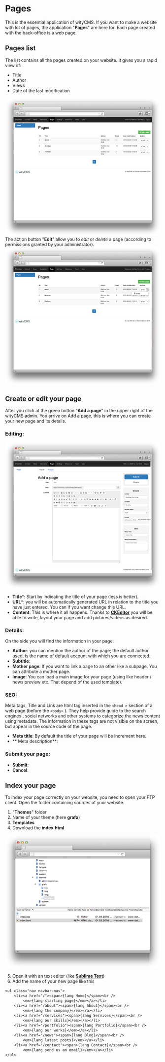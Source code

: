 # Pages

This is the essential application of wityCMS. If you want to make a website with lot of pages, the application "**Pages**" are here for. Each page created with the back-office is a web page.

## Pages list

The list contains all the pages created on your website. It gives you a rapid view of: 

* Title
* Author
* Views
* Date of the last modification 

![](pages-01.png)
The action button "**Edit**" allow you to *edit* or *delete* a page (according to permissions granted by your administrator).
![](pages-02.png)
## Create or edit your page

After you click at the green button "**Add a page**" in the upper right of the wityCMS admin. You arrive on Add a page, this is where you can create your new page and its details.

### Editing:

![](pages-03.png)

* **Title***: Start by indicating the title of your page (less is better).
* **URL***: you will be automatically generated URL in relation to the title you have just entered. You can if you want change this URL.
* **Content**: This is where it all happens. Thanks to **[CKEditor](http://docs.ckeditor.com/)** you will be able to write, layout your page and add pictures/videos as desired.

### Details:

On the side you will find the information in your page:

* **Author**: you can mention the author of the page; the default author used, is the name of default account with which you are connected.
* **Subtitle**: 
* **Mother page**: If you want to link a page to an other like a subpage. You can attribute a mother page.
* **Image**: You can load a main image for your page (using like header / news preview etc. That depend of the used template).

### SEO:

Meta tags, Title and Link are html tag inserted in the ```<head >``` section of a web page (before the ```<body>``` ). They help provide guide to the search engines , social networks and other systems to categorize the news content using metadata. The information in these tags are not visible on the screen, but appear in the source code of the page.

* **Meta title**: By default the title of your page will be increment here.
* ** Meta description**:

### Submit your page:

* **Submit**:
* **Cancel**:

## Index your page

To index your page correctly on your website, you need to open your FTP client. 
Open the folder containing sources of your website.

1. "**Themes**" folder
2. Name of your theme (here **grafx**) 
3. **Templates**
4. Download the **index.html** 

![](pages-04.png)

5. Open it with an text editor (like [**Sublime Text**](https://www.sublimetext.com/))
6. Add the name of your new page like this
```
<ul class="nav navbar-nav">
    <li><a href="/"><span>{lang Home}</span><br />
        <em>{lang starting page}</em></a></li>
    <li><a href="/about"><span>{lang About}</span><br />
        <em>{lang the company}</em></a></li>
    <li><a href="/services"><span>{lang Services}</span><br />
        <em>{lang our skills}</em></a></li>
    <li><a href="/portfolio"><span>{lang Portfolio}</span><br />
        <em>{lang our works}</em></a></li>
    <li><a href="/news"><span>{lang Blog}</span><br />
        <em>{lang latest posts}</em></a></li>
    <li><a href="/contact"><span>{lang Contact}</span><br />
        <em>{lang send us an email}</em></a></li>
</ul>
```


